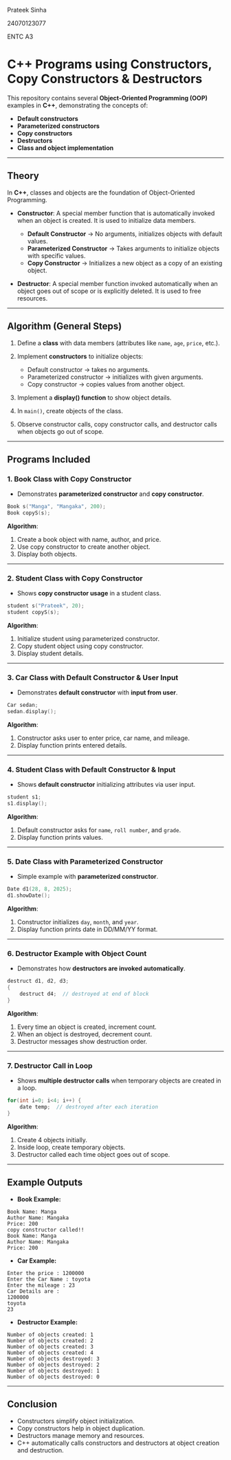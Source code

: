 Prateek Sinha

24070123077

ENTC A3

# C++ Programs using Constructors, Copy Constructors & Destructors

This repository contains several **Object-Oriented Programming (OOP)** examples in **C++**, demonstrating the concepts of:

* **Default constructors**
* **Parameterized constructors**
* **Copy constructors**
* **Destructors**
* **Class and object implementation**

---

## Theory

In **C++**, classes and objects are the foundation of Object-Oriented Programming.

* **Constructor**: A special member function that is automatically invoked when an object is created. It is used to initialize data members.

  * **Default Constructor** → No arguments, initializes objects with default values.
  * **Parameterized Constructor** → Takes arguments to initialize objects with specific values.
  * **Copy Constructor** → Initializes a new object as a copy of an existing object.

* **Destructor**: A special member function invoked automatically when an object goes out of scope or is explicitly deleted. It is used to free resources.

---

## Algorithm (General Steps)

1. Define a **class** with data members (attributes like `name`, `age`, `price`, etc.).
2. Implement **constructors** to initialize objects:

   * Default constructor → takes no arguments.
   * Parameterized constructor → initializes with given arguments.
   * Copy constructor → copies values from another object.
3. Implement a **display() function** to show object details.
4. In `main()`, create objects of the class.
5. Observe constructor calls, copy constructor calls, and destructor calls when objects go out of scope.

---

## Programs Included

### 1. Book Class with Copy Constructor

* Demonstrates **parameterized constructor** and **copy constructor**.

```cpp
Book s("Manga", "Mangaka", 200);
Book copyS(s);
```

**Algorithm**:

1. Create a book object with name, author, and price.
2. Use copy constructor to create another object.
3. Display both objects.

---

### 2. Student Class with Copy Constructor

* Shows **copy constructor usage** in a student class.

```cpp
student s("Prateek", 20);
student copyS(s);
```

**Algorithm**:

1. Initialize student using parameterized constructor.
2. Copy student object using copy constructor.
3. Display student details.

---

### 3. Car Class with Default Constructor & User Input

* Demonstrates **default constructor** with **input from user**.

```cpp
Car sedan;
sedan.display();
```

**Algorithm**:

1. Constructor asks user to enter price, car name, and mileage.
2. Display function prints entered details.

---

### 4. Student Class with Default Constructor & Input

* Shows **default constructor** initializing attributes via user input.

```cpp
student s1;
s1.display();
```

**Algorithm**:

1. Default constructor asks for `name`, `roll number`, and `grade`.
2. Display function prints values.

---

### 5. Date Class with Parameterized Constructor

* Simple example with **parameterized constructor**.

```cpp
Date d1(28, 8, 2025);
d1.showDate();
```

**Algorithm**:

1. Constructor initializes `day`, `month`, and `year`.
2. Display function prints date in DD/MM/YY format.

---

### 6. Destructor Example with Object Count

* Demonstrates how **destructors are invoked automatically**.

```cpp
destruct d1, d2, d3;
{
    destruct d4;  // destroyed at end of block
}
```

**Algorithm**:

1. Every time an object is created, increment count.
2. When an object is destroyed, decrement count.
3. Destructor messages show destruction order.

---

### 7. Destructor Call in Loop

* Shows **multiple destructor calls** when temporary objects are created in a loop.

```cpp
for(int i=0; i<4; i++) {
    date temp;  // destroyed after each iteration
}
```

**Algorithm**:

1. Create 4 objects initially.
2. Inside loop, create temporary objects.
3. Destructor called each time object goes out of scope.

---

## Example Outputs

* **Book Example:**

```
Book Name: Manga
Author Name: Mangaka
Price: 200
copy constructor called!!
Book Name: Manga
Author Name: Mangaka
Price: 200
```

* **Car Example:**

```
Enter the price : 1200000
Enter the Car Name : toyota
Enter the mileage : 23
Car Details are :
1200000
toyota
23
```

* **Destructor Example:**

```
Number of objects created: 1
Number of objects created: 2
Number of objects created: 3
Number of objects created: 4
Number of objects destroyed: 3
Number of objects destroyed: 2
Number of objects destroyed: 1
Number of objects destroyed: 0
```

---

## Conclusion

* Constructors simplify object initialization.
* Copy constructors help in object duplication.
* Destructors manage memory and resources.
* C++ automatically calls constructors and destructors at object creation and destruction.

